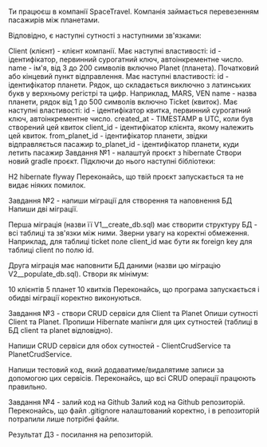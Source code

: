 Ти працюєш в компанії SpaceTravel. Компанія займається перевезенням пасажирів між планетами.

Відповідно, є наступні сутності з наступними зв'язками:

Client (клієнт) - клієнт компанії. Має наступні властивості:
id - ідентифікатор, первинний сурогатний ключ, автоінкрементне число.
name - ім'я, від 3 до 200 символів включно
Planet (планета). Початковий або кінцевий пункт відправлення. Має наступні властивості:
id - ідентифікатор планети. Рядок, що складається виключно з латинських букв у верхньому регістрі та цифр. Наприклад, MARS, VEN
name - назва планети, рядок від 1 до 500 символів включно
Ticket (квиток). Має наступні властивості:
id - ідентифікатор квитка, первинний сурогатний ключ, автоінкрементне число.
created_at - TIMESTAMP в UTC, коли був створений цей квиток
client_id - ідентифікатор клієнта, якому належить цей квиток.
from_planet_id - ідентифікатор планети, звідки відправляється пасажир
to_planet_id - ідентифікатор планети, куди летить пасажир
Завдання №1 - налаштуй проєкт з hibernate
Створи новий gradle проєкт. Підключи до нього наступні бібліотеки:

H2
hibernate
flyway
Переконайсь, що твій проєкт запускається та не видає ніяких помилок.

Завдання №2 - напиши міграції для створення та наповнення БД
Напиши дві міграції.

Перша міграція (назви її V1__create_db.sql) має створити структуру БД - всі таблиці та зв'язки між ними. Зверни увагу на коректні обмеження. Наприклад, для таблиці ticket поле client_id має бути як foreign key для таблиці client по полю id.

Друга міграція має наповнити БД даними (назви цю міграцію V2__populate_db.sql). Створи як мінімум:

10 клієнтів
5 планет
10 квитків
Переконайсь, що програма запускається і обидві міграції коректно виконуються.

Завдання №3 - створи CRUD сервіси для Client та Planet
Опиши сутності Client та Planet. Пропиши Hibernate мапінги для цих сутностей (таблиці в БД client та planet відповідно).

Напиши CRUD сервіси для обох сутностей - ClientCrudService та PlanetCrudService.

Напиши тестовий код, який додаватиме/видалятиме записи за допомогою цих сервісів. Переконайсь, що всі CRUD операції працюють правильно.

Завдання №4 - залий код на Github
Залий код на Github репозиторій. Переконайсь, що файл .gitignore налаштований коректно, і в репозиторій потрапили лише потрібні файли.

Результат ДЗ - посилання на репозиторій.
